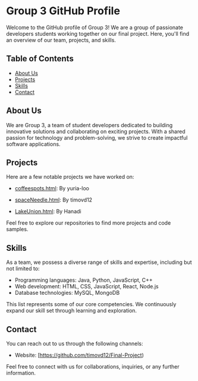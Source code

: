 # Group 3 GitHub Profile

Welcome to the GitHub profile of Group 3! We are a group of passionate developers students working together on our final project. Here, you'll find an overview of our team, projects, and skills.

## Table of Contents
- [About Us](#about-us)
- [Projects](#projects)
- [Skills](#skills)
- [Contact](#contact)

## About Us
We are Group 3, a team of student developers dedicated to building innovative solutions and collaborating on exciting projects. With a shared passion for technology and problem-solving, we strive to create impactful software applications.

## Projects
Here are a few notable projects we have worked on:

- [coffeespots.html](https://github.com/timovd12/Final-Project/blob/main/coffeespots.html): By yuria-loo

- [spaceNeedle.html](https://github.com/timovd12/Final-Project/blob/main/spaceNeedle.html): By timovd12

- [LakeUnion.html](https://github.com/timovd12/Final-Project/blob/main/LakeUnion.html): By Hanadi


Feel free to explore our repositories to find more projects and code samples.

## Skills
As a team, we possess a diverse range of skills and expertise, including but not limited to:

- Programming languages: Java, Python, JavaScript, C++
- Web development: HTML, CSS, JavaScript, React, Node.js
- Database technologies: MySQL, MongoDB


This list represents some of our core competencies. We continuously expand our skill set through learning and exploration.

## Contact
You can reach out to us through the following channels:

- Website: [https://github.com/timovd12/Final-Project)

Feel free to connect with us for collaborations, inquiries, or any further information.

